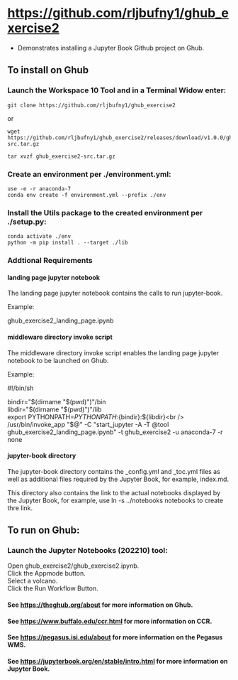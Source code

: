 # https://github.com/rljbufny1/ghub_exercise2

- Demonstrates installing a Jupyter Book Github project on Ghub.

## To install on Ghub

### Launch the Workspace 10 Tool and in a Terminal Widow enter:<br />

```
git clone https://github.com/rljbufny1/ghub_exercise2
```

or 

```
wget https://github.com/rljbufny1/ghub_exercise2/releases/download/v1.0.0/ghub_exercise2-src.tar.gz

tar xvzf ghub_exercise2-src.tar.gz

```

### Create an environment per ./environment.yml:

```
use -e -r anaconda-7
conda env create -f environment.yml --prefix ./env
```

### Install the Utils package to the created environment per ./setup.py:

```
conda activate ./env
python -m pip install . --target ./lib
```

### Addtional Requirements

#### landing page jupyter notebook

The landing page jupyter notebook contains the calls to run jupyter-book.

Example:

ghub_exercise2_landing_page.ipynb

#### middleware directory invoke script

The middleware directory invoke script enables the landing page jupyter notebook to be launched on Ghub.

Example:

#!/bin/sh

bindir="$(dirname "$(pwd)")"/bin<br />
libdir="$(dirname "$(pwd)")"/lib<br />
export PYTHONPATH=$PYTHONPATH:${bindir}:${libdir}<br />
/usr/bin/invoke_app "$@" -C "start_jupyter -A -T @tool ghub_exercise2_landing_page.ipynb" -t ghub_exercise2 -u anaconda-7 -r none

#### jupyter-book directory

The jupyter-book directory contains the _config.yml and _toc.yml files as well as 
additional files required by the Jupyter Book, for example, index.md.

This directory also contains the link to the actual notebooks displayed by the Jupyter Book,
for example, use ln -s ../notebooks notebooks to create thre link.

## To run on Ghub:

### Launch  the Jupyter Notebooks (202210) tool:<br />

Open ghub_exercise2/ghub_exercise2.ipynb.<br />
Click the Appmode button.<br />
Select a volcano.<br />
Click the Run Workflow Button.<br />

#### See https://theghub.org/about for more information on Ghub. 
#### See https://www.buffalo.edu/ccr.html for more information on CCR.
#### See https://pegasus.isi.edu/about for more information on the Pegasus WMS.
#### See https://jupyterbook.org/en/stable/intro.html for more information on Jupyter Book.
